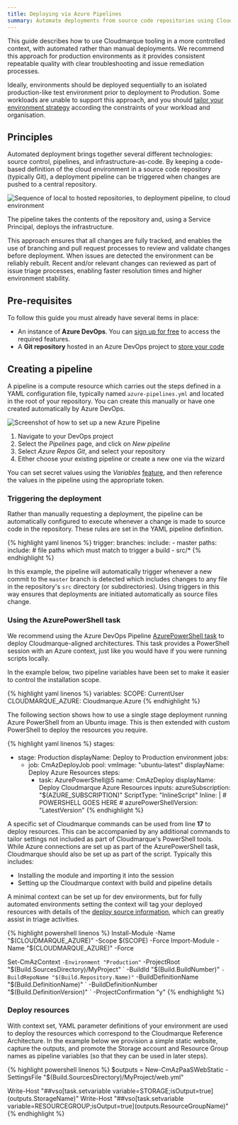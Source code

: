 ```yaml
---
title: Deploying via Azure Pipelines
summary: Automate deployments from source code repositories using Cloudmarque PowerShell Tools for Azure and Azure Pipelines.
---
```

This guide describes how to use Cloudmarque tooling in a more controlled context, with automated rather than manual deployments. We recommend this approach for production environments as it provides consistent repeatable quality with clear troubleshooting and issue remediation processes.

Ideally, environments should be deployed sequentially to an isolated production-like test environment prior to deployment to Prodution. Some workloads are unable to support this approach, and you should [tailor your environment strategy](/cloudmarque/architecture/devops/environments.html) according the constraints of your workload and organisation.

## Principles
Automated deployment brings together several different technologies: source control, pipelines, and infrastructure-as-code. By keeping a code-based definition of the cloud environment in a source code repository (typically Git), a deployment pipeline can be triggered when changes are pushed to a central repository.

![Sequence of local to hosted repositories, to deployment pipeline, to cloud environment](/assets/images/tutorials/pipelines/sequence.svg)

The pipeline takes the contents of the repository and, using a Service Principal, deploys the infrastructure.

This approach ensures that all changes are fully tracked, and enables the use of branching and pull request processes to review and validate changes before deployment. When issues are detected the environment can be reliably rebuilt. Recent and/or relevant changes can reviewed as part of issue triage processes, enabling faster resolution times and higher environment stability.

## Pre-requisites
To follow this guide you must already have several items in place:

 - An instance of **Azure DevOps**. You can [sign up for free](https://docs.microsoft.com/en-us/azure/devops/user-guide/sign-up-invite-teammates?view=azure-devops) to access the required features.
 - A **Git repository** hosted in an Azure DevOps project to [store your code](https://docs.microsoft.com/en-us/azure/devops/user-guide/code-with-git?view=azure-devops)

## Creating a pipeline
A pipeline is a compute resource which carries out the steps defined in a YAML configuration file, typically named `azure-pipelines.yml` and located in the root of your repository. You can create this manually or have one created automatically by Azure DevOps.

![Screenshot of how to set up a new Azure Pipeline](/assets/images/tutorials/pipelines/setup-pipeline.png)

 1. Navigate to your DevOps project
 2. Select the *Pipelines* page, and click on *New pipeline*
 3. Select *Azure Repos Git*, and select your repository
 4. Either choose your existing pipeline or create a new one via the wizard

You can set secret values using the *Variables* [feature](https://docs.microsoft.com/en-us/azure/devops/pipelines/process/variables?view=azure-devops&tabs=yaml%2Cbatch), and then reference the values in the pipeline using the appropriate token.

### Triggering the deployment
Rather than manually requesting a deployment, the pipeline can be automatically configured to execute whenever a change is made to source code in the repository. These rules are set in the YAML pipeline definition.

{% highlight yaml linenos %}
trigger:
  branches:
    include:
      - master
  paths:
    include: # file paths which must match to trigger a build
      - src/*
{% endhighlight %}

In this example, the pipeline will automatically trigger whenever a new commit to the `master` branch is detected which includes changes to any file in the repository's `src` directory (or subdirectories). Using triggers in this way ensures that deployments are initiated automatically as source files change.

### Using the AzurePowerShell task
We recommend using the Azure DevOps Pipeline [AzurePowerShell task](https://docs.microsoft.com/en-us/azure/devops/pipelines/tasks/deploy/azure-powershell?view=azure-devops) to deploy Cloudmarque-aligned architectures. This task provides a PowerShell session with an Azure context, just like you would have if you were running scripts locally.

In the example below, two pipeline variables have been set to make it easier to control the installation scope.

{% highlight yaml linenos %}
variables:
  SCOPE: CurrentUser
  CLOUDMARQUE_AZURE: Cloudmarque.Azure
{% endhighlight %}

The following section shows how to use a single stage deployment running Azure PowerShell from an Ubuntu image. This is then extended with custom PowerShell to deploy the resources you require.

{% highlight yaml linenos %}
stages:
  - stage: Production
    displayName: Deploy to Production environment
    jobs:
      - job: CmAzDeployJob
        pool:
          vmImage: "ubuntu-latest"
        displayName: Deploy Azure Resources
        steps:
          - task: AzurePowerShell@5
            name: CmAzDeploy
            displayName: Deploy Cloudmarque Azure Resources
            inputs:
              azureSubscription: "$(AZURE_SUBSCRIPTION)"
              ScriptType: "InlineScript"
              Inline: |
                # POWERSHELL GOES HERE #
            azurePowerShellVersion: "LatestVersion"
{% endhighlight %}

A specific set of Cloudmarque commands can be used from line **17** to deploy resources. This can be accompanied by any additional commands to tailor settings not included as part of Cloudmarque's PowerShell tools. While Azure connections are set up as part of the AzurePowerShell task, Cloudmarque should also be set up as part of the script. Typically this includes:

 - Installing the module and importing it into the session
 - Setting up the Cloudmarque context with build and pipeline details

A minimal context can be set up for dev environments, but for fully automated environments setting the context will tag your deployed resources with details of the [deploy source information](/cloudmarque/reference/tags/common/cm-source.html), which can greatly assist in triage activities.

{% highlight powershell linenos %}
Install-Module -Name "$(CLOUDMARQUE_AZURE)" -Scope $(SCOPE) -Force
Import-Module -Name "$(CLOUDMARQUE_AZURE)" -Force

Set-CmAzContext `
   -Environment "Production" `
   -ProjectRoot "$(Build.SourcesDirectory)/MyProject" `
   -BuildId "$(Build.BuildNumber)" `
   -BuildRepoName "$(Build.Repository.Name)" `
   -BuildDefinitionName "$(Build.DefinitionName)" `
   -BuildDefinitionNumber "$(Build.DefinitionVersion)" `
   -ProjectConfirmation "y"
{% endhighlight %}

### Deploy resources
With context set, YAML parameter definitions of your environment are used to deploy the resources which correspond to the Cloudmarque Reference Architecture. In the example below we provision a simple static website, capture the outputs, and promote the Storage account and Resource Group names as pipeline variables (so that they can be used in later steps).

{% highlight powershell linenos %}
$outputs = New-CmAzPaaSWebStatic -SettingsFile "$(Build.SourcesDirectory)/MyProject/web.yml"

Write-Host "##vso[task.setvariable variable=STORAGE;isOutput=true]$($outputs.StorageName)"
Write-Host "##vso[task.setvariable variable=RESOURCEGROUP;isOutput=true]$($outputs.ResourceGroupName)"
{% endhighlight %}